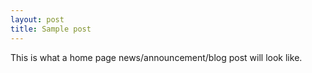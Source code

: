 ```yaml
---
layout: post
title: Sample post
---
```


This is what a home page news/announcement/blog post will look like.

